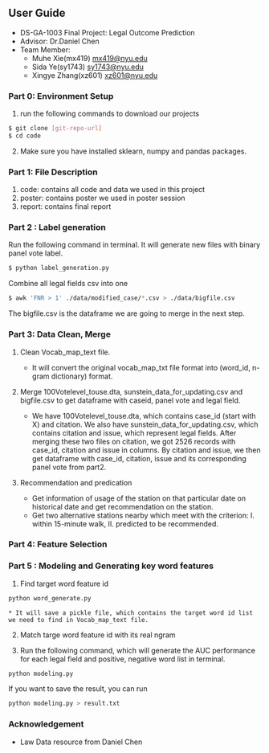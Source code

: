 ## User Guide
- DS-GA-1003  Final Project: Legal Outcome Prediction
- Advisor: Dr.Daniel Chen
- Team Member:
  - Muhe Xie(mx419) mx419@nyu.edu
  - Sida Ye(sy1743) sy1743@nyu.edu
  - Xingye Zhang(xz601) xz601@nyu.edu

### Part 0: Environment Setup
1. run the following commands to download our projects
``` sh
$ git clone [git-repo-url]
$ cd code
```
2. Make sure you have installed sklearn, numpy and pandas packages.

### Part 1: File Description
1. code: contains all code and data we used in this project
2. poster: contains poster we used in poster session
3. report: contains final report

### Part 2 : Label generation
Run the following command in terminal. It will generate new files with binary panel vote label.
``` sh
$ python label_generation.py
```
Combine all legal fields csv into one
``` sh
$ awk 'FNR > 1' ./data/modified_case/*.csv > ./data/bigfile.csv
```
The bigfile.csv is the dataframe we are going to merge in the next step.

### Part 3: Data Clean, Merge

1. Clean Vocab_map_text file.
    * It will convert the original vocab_map_txt file format into (word_id, n-gram dictionary) format.

2.  Merge 100Votelevel_touse.dta, sunstein_data_for_updating.csv and bigfile.csv to get dataframe with caseid, panel vote and legal field.
    * We have 100Votelevel_touse.dta, which contains case_id (start with X) and citation. We also have sunstein_data_for_updating.csv, which contains citation and issue, which represent legal fields.  After merging these two files on citation, we got 2526 records with case_id, citation and issue in columns. By citation and issue, we then get dataframe with case_id, citation, issue and its corresponding panel vote from part2.

3. Recommendation and predication
    * Get information of usage of the station on that particular date on historical date and get recommendation on the station.
    * Get two alternative stations nearby which meet with the criterion: I. within 15-minute walk, II. predicted to be recommended.

### Part 4: Feature Selection


### Part 5 : Modeling and Generating key word features

1. Find target word feature id
``` sh
python word_generate.py
```
    * It will save a pickle file, which contains the target word id list we need to find in Vocab_map_text file.

2. Match targe word feature id with its real ngram

3. Run the following command, which will generate the AUC performance for each legal field and positive, negative word list in terminal.
``` sh
python modeling.py
```
If you want to save the result, you can run
``` sh
python modeling.py > result.txt
```

### Acknowledgement
- Law Data resource from Daniel Chen
